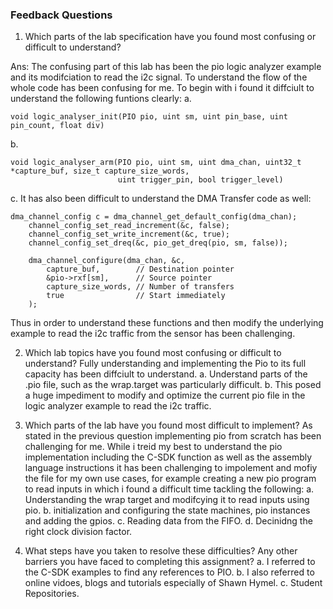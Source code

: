 ### Feedback Questions

1. Which parts of the lab specification have you found most confusing or difficult to understand?

Ans:
The confusing part of this lab has been the pio logic analyzer example and its modifciation to read the i2c signal.
To understand the flow of the whole code has been confusing for me.
To begin with i found it diffciult to understand the following funtions clearly:
a. 
```
void logic_analyser_init(PIO pio, uint sm, uint pin_base, uint pin_count, float div)
```
b. 
```
void logic_analyser_arm(PIO pio, uint sm, uint dma_chan, uint32_t *capture_buf, size_t capture_size_words,
                        uint trigger_pin, bool trigger_level)
```
c. It has also been difficult to understand the DMA Transfer code as well:
```
dma_channel_config c = dma_channel_get_default_config(dma_chan);
    channel_config_set_read_increment(&c, false);
    channel_config_set_write_increment(&c, true);
    channel_config_set_dreq(&c, pio_get_dreq(pio, sm, false));

    dma_channel_configure(dma_chan, &c,
        capture_buf,        // Destination pointer
        &pio->rxf[sm],      // Source pointer
        capture_size_words, // Number of transfers
        true                // Start immediately
    );
```
Thus in order to understand these functions and then modify the underlying example to read the i2c traffic from the sensor has been challenging.


2. Which lab topics have you found most confusing or difficult to understand?
Fully understanding and implementing the Pio to its full capacity has been diffciult to understand.
a. Understand parts of the .pio file, such as the wrap.target was particularly difficult.
b. This posed a huge impediment to modify and optimize the current pio file in the logic analyzer example to read the i2c traffic.

3. Which parts of the lab have you found most difficult to implement?
As stated in the previous question implementing pio from scratch has been challenging for me.
While i treid my best to understand the pio implementation including the C-SDK function as well as the assembly language instructions 
it has been challenging to impolement and mofiy the file for my own use cases, for example creating a new pio program to read inputs in which i found a difficult time tackling the following:
a. Understanding the wrap target and modifcying it to read inputs using pio.
b. initialization and configuring the state machines, pio instances and adding the gpios.
c. Reading data from the FIFO.
d. Decinidng the right clock division factor.

4. What steps have you taken to resolve these difficulties? Any other barriers you have faced to completing this assignment?
a. I referred to the C-SDK examples to find any references to PIO.
b. I also referred to online vidoes, blogs and tutorials especially of Shawn Hymel.
c. Student Repositories.
